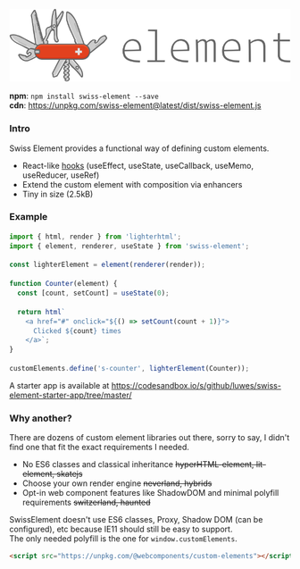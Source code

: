 <p align="center">
<a href="https://github.com/luwes/swiss-element">
  
![SwissElement](./media/swiss-element.svg "SwissElement")

</a>
</p>

**npm**: `npm install swiss-element --save`  
**cdn**: https://unpkg.com/swiss-element@latest/dist/swiss-element.js  

### Intro

Swiss Element provides a functional way of defining custom elements.

- React-like [hooks](https://reactjs.org/docs/hooks-intro.html) (useEffect, useState, useCallback, useMemo, useReducer, useRef)
- Extend the custom element with composition via enhancers
- Tiny in size (2.5kB)

### Example

```js
import { html, render } from 'lighterhtml';
import { element, renderer, useState } from 'swiss-element';

const lighterElement = element(renderer(render));

function Counter(element) {
  const [count, setCount] = useState(0);

  return html`
    <a href="#" onclick="${() => setCount(count + 1)}">
      Clicked ${count} times
    </a>`;
}

customElements.define('s-counter', lighterElement(Counter));
```

A starter app is available at https://codesandbox.io/s/github/luwes/swiss-element-starter-app/tree/master/

### Why another?

There are dozens of custom element libraries out there, sorry to say, I didn't find one that fit the exact requirements I needed.

- No ES6 classes and classical inheritance ~~hyperHTML-element, lit-element, skatejs~~
- Choose your own render engine ~~neverland, hybrids~~
- Opt-in web component features like ShadowDOM and minimal polyfill requirements ~~switzerland, haunted~~

SwissElement doesn't use ES6 classes, Proxy, Shadow DOM (can be configured), etc because IE11 should still be easy to support.  
The only needed polyfill is the one for `window.customElements`.

```html 
<script src="https://unpkg.com/@webcomponents/custom-elements"></script>
```
